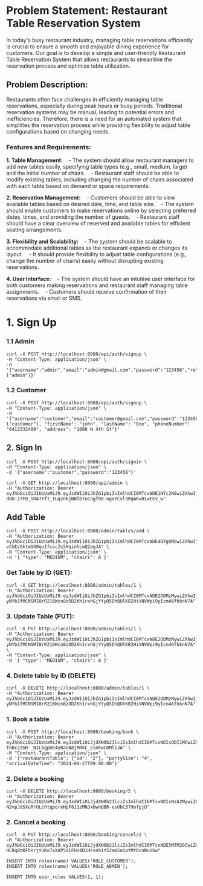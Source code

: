 # Problem Statement: Restaurant Table Reservation System

In today's busy restaurant industry, managing table reservations efficiently is crucial to ensure a smooth and enjoyable dining experience for customers. Our goal is to develop a simple and user-friendly Restaurant Table Reservation System that allows restaurants to streamline the reservation process and optimize table utilization.

## Problem Description:

Restaurants often face challenges in efficiently managing table reservations, especially during peak hours or busy periods. Traditional reservation systems may be manual, leading to potential errors and inefficiencies. Therefore, there is a need for an automated system that simplifies the reservation process while providing flexibility to adjust table configurations based on changing needs.

### Features and Requirements:

**1. Table Management:**
   - The system should allow restaurant managers to add new tables easily, specifying table types (e.g., small, medium, large) and the initial number of chairs.
   - Restaurant staff should be able to modify existing tables, including changing the number of chairs associated with each table based on demand or space requirements.

**2. Reservation Management:**
   - Customers should be able to view available tables based on desired date, time, and table size.
   - The system should enable customers to make reservations online by selecting preferred dates, times, and providing the number of guests.
   - Restaurant staff should have a clear overview of reserved and available tables for efficient seating arrangements.

**3. Flexibility and Scalability:**
   - The system should be scalable to accommodate additional tables as the restaurant expands or changes its layout.
   - It should provide flexibility to adjust table configurations (e.g., change the number of chairs) easily without disrupting existing reservations.

**4. User Interface:**
   - The system should have an intuitive user interface for both customers making reservations and restaurant staff managing table assignments.
   - Customers should receive confirmation of their reservations via email or SMS.




# 1. Sign Up

### 1.1 Admin
```
curl -X POST http://localhost:8080/api/auth/signup \
-H "Content-Type: application/json" \
-d '{"username":"admin","email":"admin@gmail.com","password":"123456","roles":["admin"]}'
```

### 1.2 Customer
```
curl -X POST http://localhost:8080/api/auth/signup \
-H "Content-Type: application/json" \
-d '{"username":"customer","email":"customer@gmail.com","password":"123456","roles":["customer"], "firstName": "john", "lastName": "Doe", "phoneNumber": "6412332400", "address": "1000 N 4th St"}'
```


## 2. Sign In
```
curl -X POST http://localhost:8080/api/auth/signin \
-H "Content-Type: application/json" \
-d '{"username":"customer","password":"123456"}'
```

```
curl -X GET http://localhost:8080/api/admin \
-H "Authorization: Bearer eyJhbGciOiJIUzUxMiJ9.eyJzdWIiOiJhZG1pbiIsImlhdCI6MTcxNDE1NTc2NSwiZXhwIjoxNzE0MjQyMTY1fQ.op6hPRWMUEgsFJhpdv4R1iL7POk-dOU-Z7FD_SR47YfT_IUqznkjN0lb7uCngf8X-ngoYCvl3RqA6vHiwEEv_w"
```



## Add Table 
```
curl -X POST http://localhost:8080/admin/tables/add \
-H "Authorization: Bearer eyJhbGciOiJIUzUxMiJ9.eyJzdWIiOiJhZG1pbiIsImlhdCI6MTcxNDE4OTg0MSwiZXhwIjoxNzE0Mjc2MjQxfQ.rcywNvHWNQE9VJU7SEydAkRg0v3VvPQvHkgTX_n2KjJtnjCRHx-vChEzSktmSG0quIfcocZs5HqinhLwQ2ogJA" \
-H "Content-Type: application/json" \
-d '{ "type": "MEDIUM", "chairs": 6 }'
```


### Get Table by ID (GET):
```
curl -X GET http://localhost:8080/admin/tables/1 \
-H "Authorization: Bearer eyJhbGciOiJIUzUxMiJ9.eyJzdWIiOiJhZG1pbiIsImlhdCI6MTcxNDE2ODMzMywiZXhwIjoxNzE0MjU0NzMzfQ.ggFgd63aXsa8Hatk-yNYb1fMCNSMI8rR216Wcn8zOD2Kh1rxhGjYYyQ5DhQUlKB2HiVNVWpi9yIcm46fbknN7A"
```


### 3. Update Table (PUT):
```
curl -X PUT http://localhost:8080/admin/tables/1 \
-H "Authorization: Bearer eyJhbGciOiJIUzUxMiJ9.eyJzdWIiOiJhZG1pbiIsImlhdCI6MTcxNDE2ODMzMywiZXhwIjoxNzE0MjU0NzMzfQ.ggFgd63aXsa8Hatk-yNYb1fMCNSMI8rR216Wcn8zOD2Kh1rxhGjYYyQ5DhQUlKB2HiVNVWpi9yIcm46fbknN7A" \
-H "Content-Type: application/json" \
-d '{ "type": "MEDIUM", "chairs": 6 }'
```


### 4. Delete table by ID (DELETE)

```
curl -X DELETE http://localhost:8080/admin/tables/1 \
-H "Authorization: Bearer eyJhbGciOiJIUzUxMiJ9.eyJzdWIiOiJhZG1pbiIsImlhdCI6MTcxNDE2ODMzMywiZXhwIjoxNzE0MjU0NzMzfQ.ggFgd63aXsa8Hatk-yNYb1fMCNSMI8rR216Wcn8zOD2Kh1rxhGjYYyQ5DhQUlKB2HiVNVWpi9yIcm46fbknN7A"
```



### 1. Book a table

```
curl -X POST http://localhost:8080/booking/book \
-H "Authorization: Bearer eyJhbGciOiJIUzUxMiJ9.eyJzdWIiOiJjdXN0b21lciIsImlhdCI6MTcxNDIxODI1MCwiZXhwIjoxNzE0MzA0NjUwfQ.TnJGJwaJF4iwNcvVyuQFO_ZqTE7R9La_WDYfya3bDC-TnBc2ZGR-_NILbgpUE4yRanN8jMRkC_2imFwCDMlIJA" \
-H "Content-Type: application/json" \
-d '{"restaurantTable": {"id": "2"}, "partySize": "4", "arrivalDateTime": "2024-04-27T09:00:00"}'
```

### 2. Delete a booking

```
curl -X DELETE http://localhost:8080/booking/5 \
-H "Authorization: Bearer eyJhbGciOiJIUzUxMiJ9.eyJzdWIiOiJjdXN0b21lciIsImlhdCI6MTcxNDIxNzA2MywiZXhwIjoxNzE0MzAzNDYzfQ.YGf6yFhag2PqK5T5nM_POHPJTBs6evQXn-N2vpJdSXuRrOLchtqporeHpF8J1zMNJxbwnQBR-esObC379ofpjQ"
```

### 2. Cancel a booking

```
curl -X PUT http://localhost:8080/booking/cancel/2 \
-H "Authorization: Bearer eyJhbGciOiJIUzUxMiJ9.eyJzdWIiOiJjdXN0b21lciIsImlhdCI6MTcxNDE5MTM2OCwiZXhwIjoxNzE0Mjc3NzY4fQ.cbeHBW2o9FzR8dUdoPbiDzlym4RDt-HC8q8tKFhHrjtUKo7xXAP5diFUn4D1Hrsnh1Y52am5eiptMYOcnNuUkw"
```





```
INSERT INTO roles(name) VALUES('ROLE_CUSTOMER');
INSERT INTO roles(name) VALUES('ROLE_ADMIN');

INSERT INTO user_roles VALUES(1, 1);
```


